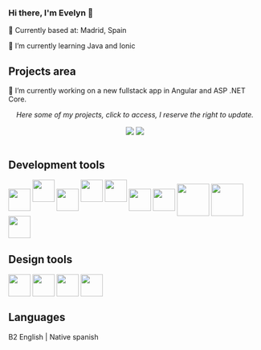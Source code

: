 ### Hi there, I'm Evelyn 👋

📍 Currently based at: Madrid, Spain

🌱 I’m currently learning Java and Ionic

## Projects area
🔭 I’m currently working on a new fullstack app in Angular and ASP .NET Core.

<p align='center'><i>Here some of my projects, click to access, I reserve the right to update.</i></p>
  <div align='center'>
  <a href="https://github.com/EMoralesF/AdminSystForEcommerceApp-Angular-ExpressJS.git"><img align='center' src ='https://i.postimg.cc/vZC3xfCW/readme-vista.png'></a>  <a href="https://github.com/EMoralesF/PortalNoticias-app-hibrida-Ionic.git"><img align='center' src ='https://i.postimg.cc/qB5dmMSz/composit.png'></a>
</div>

<br>



## Development tools
<p align='left'>
<img width ='44px' align='center' src ='https://i.postimg.cc/0jVVzm0q/angular-logo-CF8-B6-B5-B10-seeklogo-com.png'>
<img width ='44px'  src ='https://i.postimg.cc/bN6M6GS5/ionic-logo-portrait.png'>
<img width ='44px' align='center' src ='https://raw.githubusercontent.com/rahulbanerjee26/githubAboutMeGenerator/main/icons/javascript.svg'>
<img width ='44px'  src ='https://raw.githubusercontent.com/rahulbanerjee26/githubAboutMeGenerator/main/icons/nodejs.svg'>
<img width ='44px'  src ='https://i.postimg.cc/vHSqrppF/expressjs-logo.png'>
<img width ='44px' align='center' src ='https://raw.githubusercontent.com/rahulbanerjee26/githubAboutMeGenerator/main/icons/git.svg'>
<img width ='44px' align='center' src ='https://raw.githubusercontent.com/rahulbanerjee26/githubAboutMeGenerator/main/icons/github.svg'>

  <img width ='64px' align='center'  src ='https://i.postimg.cc/sf637LX5/R-1.png'>
  <img width ='64px' align='center' src ='https://i.postimg.cc/vHmPpqG8/java-4-logo.png'>
  <img width ='44px' align='center' src ='https://raw.githubusercontent.com/rahulbanerjee26/githubAboutMeGenerator/main/icons/php.svg'>
    
</p>

## Design tools
<img width ='44px' align='center' src ='https://raw.githubusercontent.com/rahulbanerjee26/githubAboutMeGenerator/main/icons/html.svg'> <img width ='44px' align='center' src ='https://raw.githubusercontent.com/rahulbanerjee26/githubAboutMeGenerator/main/icons/css.svg'> <img width ='44px' align='center' src ='https://raw.githubusercontent.com/rahulbanerjee26/githubAboutMeGenerator/main/icons/bootstrap.svg'> <img width ='44px' align='center' src ='https://i.postimg.cc/dVk50h7z/jquery.gif'>

## Languages
B2 English | Native spanish
